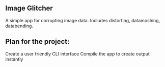 ## Image Glitcher

A simple app for corrupting image data. Includes distorting, datamoshing, databending.

## Plan for the project:
Create a user friendly CLI interface
Compile the app to create output instantly
